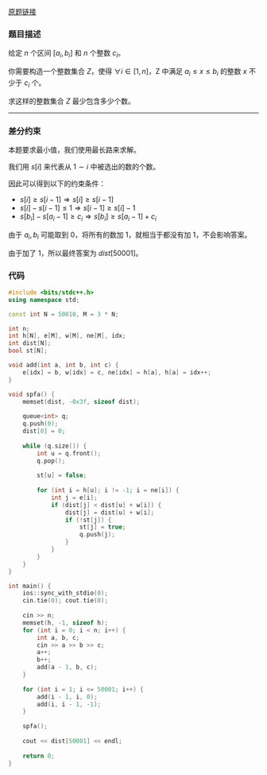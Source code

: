 [原题链接](https://www.acwing.com/problem/content/364/)


### 题目描述
给定 $n$ 个区间 $[a_i,b_i]$ 和 $n$ 个整数 $c_i$。

你需要构造一个整数集合 $Z$，使得 $\forall i\in[1,n]$，Z 中满足 $a_i\le x\le b_i$ 的整数 $x$ 不少于 $c_i$ 个。

求这样的整数集合 $Z$ 最少包含多少个数。

---

### 差分约束
本题要求最小值，我们使用最长路来求解。

我们用 $s[i]$ 来代表从 $1\sim i$ 中被选出的数的个数。

因此可以得到以下的约束条件：

- $s[i]\ge s[i-1]\Rightarrow s[i]\ge s[i-1]$
- $s[i]-s[i-1]\le 1\Rightarrow s[i-1]\ge s[i]-1$
- $s[b_i]-s[a_i-1]\ge c_i\Rightarrow s[b_i]\ge s[a_i-1]+c_i$

由于 $a_i,b_i$ 可能取到 $0$，将所有的数加 $1$，就相当于都没有加 $1$，不会影响答案。

由于加了 $1$，所以最终答案为 $dist[50001]$。

### 代码
```cpp
#include <bits/stdc++.h>
using namespace std;

const int N = 50010, M = 3 * N;

int n;
int h[N], e[M], w[M], ne[M], idx;
int dist[N];
bool st[N];

void add(int a, int b, int c) {
    e[idx] = b, w[idx] = c, ne[idx] = h[a], h[a] = idx++;
}

void spfa() {
    memset(dist, -0x3f, sizeof dist);
    
    queue<int> q;
    q.push(0);
    dist[0] = 0;
    
    while (q.size()) {
        int u = q.front();
        q.pop();
        
        st[u] = false;
        
        for (int i = h[u]; i != -1; i = ne[i]) {
            int j = e[i];
            if (dist[j] < dist[u] + w[i]) {
                dist[j] = dist[u] + w[i];
                if (!st[j]) {
                    st[j] = true;
                    q.push(j);
                }
            }
        }
    }
}

int main() {
    ios::sync_with_stdio(0);
    cin.tie(0); cout.tie(0);
    
    cin >> n;
    memset(h, -1, sizeof h);
    for (int i = 0; i < n; i++) {
        int a, b, c;
        cin >> a >> b >> c;
        a++;
        b++;
        add(a - 1, b, c);
    }
    
    for (int i = 1; i <= 50001; i++) {
        add(i - 1, i, 0);
        add(i, i - 1, -1);
    }
    
    spfa();
    
    cout << dist[50001] << endl;
    
    return 0;
}
```